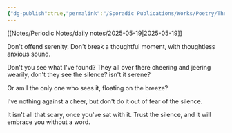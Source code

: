 ```yaml
---
{"dg-publish":true,"permalink":"/Sporadic Publications/Works/Poetry/The Unsaid/"}
---
```


[[Notes/Periodic Notes/daily notes/2025-05-19\|2025-05-19]]

Don't offend serenity.
Don't break a thoughtful moment,
with thoughtless 
anxious sound.

Don't you see what I've found?
They all over there
cheering and jeering wearily,
don't they see the silence? 
isn't it serene?

Or am I 
the only one who sees it,
floating 
on the breeze?

I've nothing against a cheer,
but don't do it 
out of fear
of the silence.

It isn't all that scary,
once you've sat with it.
Trust the silence,
and it will embrace you
without a word.